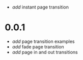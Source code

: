 
#

* _add_ instant page transition

# 0.0.1

* _add_ page transition examples
* _add_ fade page transition
* _add_ page in and out transitions
